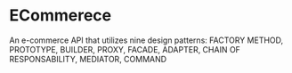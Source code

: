 # ECommerece
An e-commerce API that utilizes nine design patterns: FACTORY METHOD, PROTOTYPE, BUILDER, PROXY, FACADE, ADAPTER, CHAIN OF RESPONSABILITY, MEDIATOR, COMMAND
